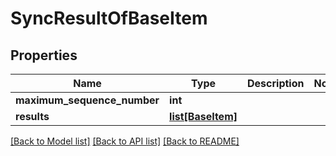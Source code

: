 # SyncResultOfBaseItem

## Properties
Name | Type | Description | Notes
------------ | ------------- | ------------- | -------------
**maximum_sequence_number** | **int** |  | 
**results** | [**list[BaseItem]**](BaseItem.md) |  | 

[[Back to Model list]](../README.md#documentation-for-models) [[Back to API list]](../README.md#documentation-for-api-endpoints) [[Back to README]](../README.md)

